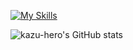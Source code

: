 
[![My Skills](https://skillicons.dev/icons?i=python,git,github,gcp,twitter,docker,vim,vscode)](https://skillicons.dev)

![kazu-hero's GitHub stats](https://github-readme-stats.vercel.app/api?username=kazu-hero&count_private=true&show_icons=true&theme=radical)


<!--
**kazu-hero/kazu-hero** is a ✨ _special_ ✨ repository because its `README.md` (this file) appears on your GitHub profile.

Here are some ideas to get you started:

- 🔭 I’m currently working on ...
- 🌱 I’m currently learning ...
- 👯 I’m looking to collaborate on ...
- 🤔 I’m looking for help with ...
- 💬 Ask me about ...
- 📫 How to reach me: ...
- 😄 Pronouns: ...
- ⚡ Fun fact: ...
-->
